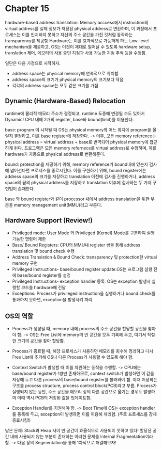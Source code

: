 # Chapter 15

hardware-based address translation: Memory acccess에서 instruction의 virtual address를 실제 정보가 저장된 physical address로 변환하며, 이 과정에서 프로세스는 이를 인지하지 못하고 자신의 주소 공간을 가진 것처럼 동작하는 transparency를 제공함
Hardware는 이를 효과적으로 가능하게 하는 Low-level mechanism을 제공하고, OS는 이것이 제대로 일어날 수 있도록 hardware setup, translation 제어, 메모리의 사용 중인 지점과 사용 가능한 지점 추적 등을 수행함.

일단은 다음 가정으로 시작하자.

- address space는 physical memory에 연속적으로 위치함
- address space의 크기가 physical memory의 크기보다 작음
- 각각의 address space는 모두 같은 크기를 가짐

## Dynamic (Hardware-Based) Relocation

runtime에 물리적 메모리 주소가 결정되고, runtime 도중에 변경될 수도 있어서 Dynamic!
CPU 내에 2개의 register, base와 bound(limit)를 이용한다.

base: program 이 시작될 때 OS는 physical memory의 어느 위치에 program을 올릴지 결정하고, 이를 base register에 저장한다.
-> 이후, 모든 memory reference는 physical address = virtual address + base로 번역되어 physical memory에 접근하게 된다.
프로그램은 모든 memory refernece를 virtual address로 수행하며, 이를 hardware가 자동으로 physical address로 변환해준다.

bound: protection을 제공하기 위해, memory reference가 bound내에 있는지 검사해 넘어선다면 프로세스를 종료시킨다.
이를 구현하기 위해, bound register에는 address space의 크기를 저장하고 translation 이전에 검사를 진행하거나, address space의 끝의 physical address를 저장하고 translation 이후에 검사하는 두 가지 구현법이 존재한다.

base 와 bound register와 같이 processor 내에서 address translation을 위한 부분을 memory management unit(MMU)라고 부른다.

## Hardware Support (Review!)

- Privileged mode: User Mode 와 Privileged (Kernel) Mode를 구분하여 실행 가능한 명령어 제한
- Base/ Bound Registers: CPU의 MMU내 register 쌍을 통해 address translation 및 bound check 수행
- Address Translation & Bound Check: transparency 및 protection한 virtual memory 구현
- Privileged Instructions- base/bound register update:OS는 프로그램 실행 전에 base/bound register를 설정
- Privileged Instructions- exception handler 등록: OS는 exception 발생시 실행할 코드를 hardware에 전달
- Exceptions: Process가 privileged instruction을 실행하거나 bound check를 통과하지 못하면, exception을 발생시켜 처리

## OS의 역할

- Process가 생성될 때, memory 내에 process의 주소 공간을 할당할 공간을 찾아야 함.
  -> OS는 Free List에 memory의 빈 공간을 모두 기록해 두고, 여기서 적절한 크기의 공간을 찾아 할당함.

- Process가 종료될 때, 해당 프로세스가 사용하던 메모리를 회수해 정리하고 다시 Free List에 추가해 OS나 다른 Process가 사용할 수 있도록 해야 함.

- Context Switch가 발생할 때 이를 지원하는 동작을 수행함.
  -> CPU에는 base/bound register가 1쌍만 존재하므로, context switch가 발생하면 이 값을 저장해 두고 다른 process의 base/bound register를 불러와야 함. 이때 저장되는 구조를 process structure, process control block(PCB)라고 부름.
  Process가 실행되지 않는 동안, 주소 공간을 메모리 상의 다른 공간으로 옮기는 경우도 발생하며 이때 역시 PCB의 저장된 값을 업데이트함.

- Exception Handler를 지원해야 함.
  -> Boot Time에 OS는 exception handler를 등록해 두고, exception이 발생하면 이를 이용해 처리함. (주로 프로세스를 강제 종료시킴!)

남은 문제: Stack과 Heap 사이 빈 공간이 효율적으로 사용되지 못하고 있다! 할당된 공간 내에 사용되지 않는 부분이 존재하는 이러한 문제를 Internal Fragmentation이라 함.
-> 다음 장의 Segmentation을 통해 1차적으로 해결해보자!
